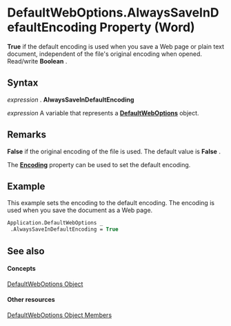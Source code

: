 
# DefaultWebOptions.AlwaysSaveInDefaultEncoding Property (Word)

 **True** if the default encoding is used when you save a Web page or plain text document, independent of the file's original encoding when opened. Read/write **Boolean** .


## Syntax

 _expression_ . **AlwaysSaveInDefaultEncoding**

 _expression_ A variable that represents a **[DefaultWebOptions](7459af1e-c495-f84f-929c-f7a611ec49b3.md)** object.


## Remarks

 **False** if the original encoding of the file is used. The default value is **False** .

 The **[Encoding](2876e36d-927d-c9aa-6df4-9f2995a3a3d1.md)** property can be used to set the default encoding.


## Example

This example sets the encoding to the default encoding. The encoding is used when you save the document as a Web page.


```vb
Application.DefaultWebOptions _ 
 .AlwaysSaveInDefaultEncoding = True
```


## See also


#### Concepts


[DefaultWebOptions Object](7459af1e-c495-f84f-929c-f7a611ec49b3.md)
#### Other resources


[DefaultWebOptions Object Members](2ec195b5-f843-6a29-9070-a86a7ff1d7fc.md)

